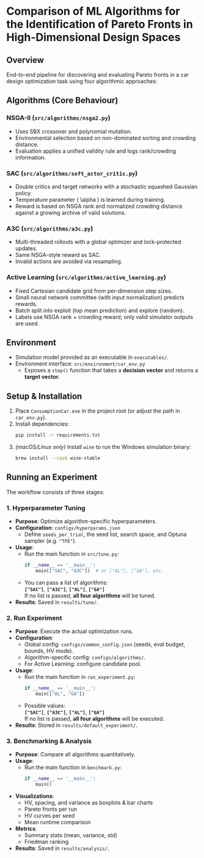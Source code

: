 # Comparison of ML Algorithms for the Identification of Pareto Fronts in High-Dimensional Design Spaces

## Overview

End-to-end pipeline for discovering and evaluating Pareto fronts in a car design optimization task using four algorithmic approaches:

## Algorithms (Core Behaviour)

### NSGA-II (`src/algorithms/nsga2.py`)
- Uses SBX crossover and polynomial mutation.
- Environmental selection based on non-dominated sorting and crowding distance.
- Evaluation applies a unified validity rule and logs rank/crowding information.

### SAC (`src/algorithms/soft_actor_critic.py`)
- Double critics and target networks with a stochastic squashed Gaussian policy.
- Temperature parameter \( \alpha \) is learned during training.
- Reward is based on NSGA rank and normalized crowding distance against a growing archive of valid solutions.

### A3C (`src/algorithms/a3c.py`)
- Multi-threaded rollouts with a global optimizer and lock-protected updates.
- Same NSGA-style reward as SAC.
- Invalid actions are avoided via resampling.

### Active Learning (`src/algorithms/active_learning.py`)
- Fixed Cartesian candidate grid from per-dimension step sizes.
- Small neural network committee (with input normalization) predicts rewards.
- Batch split into exploit (top mean prediction) and explore (random).
- Labels use NSGA rank + crowding reward; only valid simulator outputs are used.

## Environment

- Simulation model provided as an executable in `executables/`.
- Environment interface: `src/environment/car_env.py`
  - Exposes a `step()` function that takes a **decision vector** and returns a **target vector**.

## Setup & Installation

1. Place `ConsumptionCar.exe` in the project root (or adjust the path in `car_env.py`).
2. Install dependencies:
    ```bash
    pip install -r requirements.txt
    ```
3. *(macOS/Linux only)* Install `wine` to run the Windows simulation binary:
    ```bash
    brew install --cask wine-stable
    ```

## Running an Experiment

The workflow consists of three stages:

### 1. Hyperparameter Tuning

- **Purpose**: Optimize algorithm-specific hyperparameters.
- **Configuration**: `configs/hyperparams.json`
  - Define `seeds_per_trial`, the seed list, search space, and Optuna sampler (e.g. `"TPE"`).
- **Usage**:
  - Run the main function in `src/tune.py`:
    ```python
    if __name__ == '__main__':
        main(["SAC", "A3C"])  # or ["AL"], ["GA"], etc.
    ```
  - You can pass a list of algorithms:  
    **`["SAC"]`**, **`["A3C"]`**, **`["AL"]`**, **`["GA"]`**  
    If no list is passed, **all four algorithms** will be tuned.
- **Results**: Saved in `results/tune/`.

### 2. Run Experiment

- **Purpose**: Execute the actual optimization runs.
- **Configuration**:
  - Global config: `configs/common_config.json` (seeds, eval budget, bounds, HV mode).
  - Algorithm-specific config: `configs/algorithms/`.
  - For Active Learning: configure candidate pool.
- **Usage**:
  - Run the main function in `run_experiment.py`:
    ```python
    if __name__ == '__main__':
        main(["AL", "GA"])
    ```
  - Possible values:  
    **`["SAC"]`**, **`["A3C"]`**, **`["AL"]`**, **`["GA"]`**  
    If no list is passed, **all four algorithms** will be executed.
- **Results**: Stored in `results/default_experiment/`.

### 3. Benchmarking & Analysis

- **Purpose**: Compare all algorithms quantitatively.
- **Usage**:
  - Run the main function in `benchmark.py`:
    ```python
    if __name__ == '__main__':
        main()
    ```
- **Visualizations**:
  - HV, spacing, and variance as boxplots & bar charts
  - Pareto fronts per run
  - HV curves per seed
  - Mean runtime comparison
- **Metrics**:
  - Summary stats (mean, variance, std)
  - Friedman ranking
- **Results**: Saved in `results/analysis/`.

